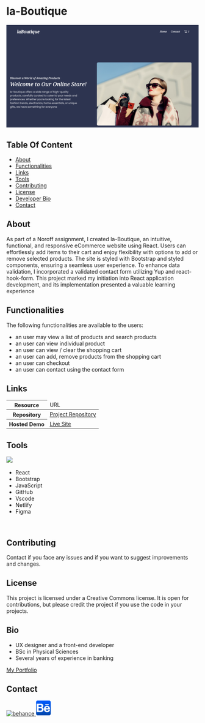# la-Boutique

![Homepage Preview](images/homepage.png)

## Table Of Content

- [About](#about)
- [Functionalities](#functionalities)
- [Links](#links)
- [Tools](#tools)
- [Contributing](#contributing)
- [License](#license)
- [Developer Bio](#bio)
- [Contact](#contact)

## About

As part of a Noroff assignment, I created la-Boutique, an intuitive, functional, and responsive eCommerce website using React. Users can effortlessly add items to their cart and enjoy flexibility with options to add or remove selected products. The site is styled with Bootstrap and styled components, ensuring a seamless user experience. To enhance data validation, I incorporated a validated contact form utilizing Yup and react-hook-form. This project marked my initiation into React application development, and its implementation presented a valuable learning experience

## Functionalities

The following functionalities are available to the users:

- an user may view a list of products and search products
- an user can view individual product
- an user can view / clear the shopping cart
- an user can add, remove products from the shopping cart
- an user can checkout
- an user can contact using the contact form

## Links

<table>
  <thead>
    <tr>
      <th>Resource</th>
      <td>URL</td>
    </tr>
  </thead>
  <tbody>
    <tr>
      <th>Repository</th>
      <td><a href="https://github.com/sayeda-chattopadhyay/la-boutique">Project Repository</a></td>
    </tr>
    <tr>
      <th>Hosted Demo</th>
      <td><a href="https://la-boutique.netlify.app/">Live Site</a></td>
    </tr>
  </tbody>
</table>

## Tools

<img src="https://skillicons.dev/icons?i=react,bootstrap,js,github,vscode,netlify,figma"/>

- React
- Bootstrap
- JavaScript
- GitHub
- Vscode
- Netlify
- Figma

</br>

## Contributing

Contact if you face any issues and if you want to suggest improvements and changes.

## License

This project is licensed under a Creative Commons license. It is open for contributions, but please credit the project if you use the code in your projects.

## Bio

- UX designer and a front-end developer
- BSc in Physical Sciences
- Several years of experience in banking

<a href="https://endearing-froyo-04825b.netlify.app/">My Portfolio</a>

## Contact

<a href="https://www.linkedin.com/in/sayeda-chattopadhyay-7b33ba156/" target="_blank"> <img src="https://user-images.githubusercontent.com/83353551/195984318-dc867bbc-1288-4872-ba34-e6a4a7700535.png" alt="behance" width="40" height="40"/> </a> <a href="https://www.behance.net/gallery/111339401/UX-Portfolio" target="_blank"> <img src="https://github.com/devicons/devicon/blob/master/icons/behance/behance-original.svg" alt="behance" width="40" height="40"/> </a>
